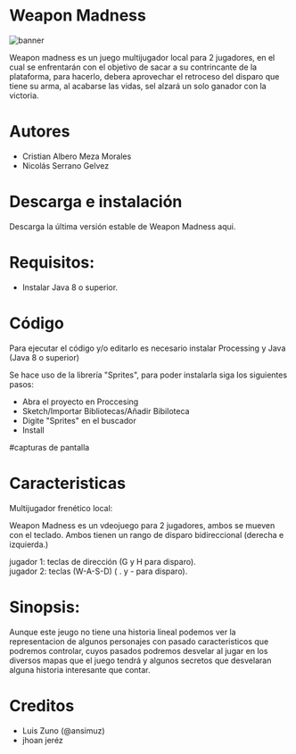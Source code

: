 # Weapon Madness
![banner ](https://user-images.githubusercontent.com/89560089/136522361-b6a7e69b-2830-43ac-86a9-48d2f65a3c4f.png)

Weapon madness es un juego multijugador local para 2 jugadores, en el cual se enfrentarán con el objetivo de sacar a su contrincante de la plataforma, para hacerlo, debera aprovechar el retroceso del disparo que tiene su arma, al acabarse las vidas, sel alzará un solo ganador con la victoria.

# Autores
<ul>
  <li>Cristian Albero Meza Morales</li>
  <li>Nicolás Serrano Gelvez</li>
</ul>

# Descarga e instalación


<div>Descarga la última versión estable de Weapon Madness aqui. </div>

# Requisitos:
<ul>
  <li> Instalar Java 8 o superior.</li>
</ul>

# Código 

Para ejecutar el código y/o editarlo es necesario instalar Processing y Java (Java 8 o superior)

Se hace uso de la librería "Sprites", para poder instalarla siga los siguientes pasos:

 <ul>
  <li>Abra el proyecto en Proccesing</li>
  <li>Sketch/Importar Bibliotecas/Añadir Bibiloteca</li>
  <li>Digite "Sprites" en el buscador</li>
  <li>Install</li>
  
</ul>
 
 #capturas de pantalla
 
 
 # Caracteristicas
 
 Multijugador frenético local:
 
 Weapon Madness es un vdeojuego para 2 jugadores, ambos se mueven con el teclado.
 Ambos tienen un rango de disparo bidireccional (derecha e izquierda.)
 
 <div>jugador 1: teclas de dirección (G y H para disparo).</div>
 <div>jugador 2: teclas (W-A-S-D) ( . y - para disparo).</div>
 
 # Sinopsis:
 Aunque este jeugo no tiene una historia lineal podemos ver la representacion de algunos personajes con pasado caracteristicos que podremos controlar, cuyos pasados podremos desvelar al jugar en los diversos mapas que el juego tendrá y algunos secretos que desvelaran alguna historia interesante que contar.
 
 # Creditos

<ul>
  <li> Luis Zuno (@ansimuz)</li>
  <li> jhoan jeréz </li>
</ul>
  




